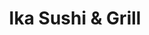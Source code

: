 ---
layout: place
title: "Ika Sushi & Grill"
permalink: /california/chula-vista/ika-sushi-grill.html
stateAbbr: CA
stateName: California
cityName: Chula Vista
seo:
  name: "Ika Sushi & Grill"
  type: Restaurant
  links: http://ikasushigrill.com/
description: "Ika Sushi & Grill serves delicious sushi in Chula Vista, California. Try fresh Japanese dishes for a great dining experience. Available for takeout, delivery, lunch, and dinner."
place_id: ChIJEWgdWURF2YARetLpazC8eiY
photos:
  - name: >-
      places/ChIJEWgdWURF2YARetLpazC8eiY/photos/AeeoHcIcrnZVHnSOqQwBsZkGeONMXtFBMa3rIBepBf9gm4blDnaoSBoMGOkilmwm4gGFLCHWi2vZjvrcn1kL0aqv10yHmPXoIHC8iij2H_pal7LE31MEwBT9v-nuJWLiTKT1GwJxqORi07aVOZ_WldNpoUhxrAldbv1ivANKvkeFjAx71Q_KDDT4Iq39ThWo53KqvSAaFSqg-e4rWTDSeQ-yVAQH0utFJFRaBemvRbYD9V-Vr87sxr23e9zqEpI12JAzlBAzyIYNv8neiLpP_7vFXt2LnaQ_hh3yNoYHkPbwrm7K5g
    widthPx: 4800
    heightPx: 3200
    authorAttributions:
      - displayName: Ika Sushi & Grill
        uri: https://maps.google.com/maps/contrib/112325372448405739381
        photoUri: >-
          https://lh3.googleusercontent.com/a-/ALV-UjU0Sro7vGt985F7n6gVrQyX8Zf4O9OY05V0dje9Zt-AlJ4Q2zo=s100-p-k-no-mo
    flagContentUri: >-
      https://www.google.com/local/imagery/report/?cb_client=maps_api_places.places_api&image_key=!1e10!2sAF1QipPAHWbaJAmlPUk19xYvFJCtgL0Xx6fRrKb86IOX&hl=en-US
    googleMapsUri: >-
      https://www.google.com/maps/place//data=!3m4!1e2!3m2!1sAF1QipPAHWbaJAmlPUk19xYvFJCtgL0Xx6fRrKb86IOX!2e10!4m2!3m1!1s0x80d94544591d6811:0x267abc306be9d27a
  - name: >-
      places/ChIJEWgdWURF2YARetLpazC8eiY/photos/AeeoHcLHwmNYp50EI68SnFUZ-DJmJOUEkdnere4QNmGaZ51xnKjy10A2iHnvS39zZyIMd99dnTHxv7n5K6FKQds6nMMK_KJUSKrmK89BzaACnNxI7E9BjcSzgkkLZy1_YEAI-J8847rhhs9xB8ttYTKXy2V1wWxbMQ9i53wKJ9Ylbkw4Da-_WY5yZJDOnAGq4mlueaQ8wlifeFbkfC1c0Vwl3TS0gXSEiSqHCOvK3nd5TJoTF9QryTudEq0mfHlscSp6mu4Cv1uk7UvHoTN4qI4AfXYkHxuEGA-dZhFQ_AfgjpVwww
    widthPx: 800
    heightPx: 600
    authorAttributions:
      - displayName: Ika Sushi & Grill
        uri: https://maps.google.com/maps/contrib/112325372448405739381
        photoUri: >-
          https://lh3.googleusercontent.com/a-/ALV-UjU0Sro7vGt985F7n6gVrQyX8Zf4O9OY05V0dje9Zt-AlJ4Q2zo=s100-p-k-no-mo
    flagContentUri: >-
      https://www.google.com/local/imagery/report/?cb_client=maps_api_places.places_api&image_key=!1e10!2sAF1QipMDYsE9CKkyfPdEdTdaO5O39vaq2-XK0PD22aPP&hl=en-US
    googleMapsUri: >-
      https://www.google.com/maps/place//data=!3m4!1e2!3m2!1sAF1QipMDYsE9CKkyfPdEdTdaO5O39vaq2-XK0PD22aPP!2e10!4m2!3m1!1s0x80d94544591d6811:0x267abc306be9d27a
  - name: >-
      places/ChIJEWgdWURF2YARetLpazC8eiY/photos/AeeoHcIu8NuheB8vYUXEuBENdxaiF8xku-N7yd0XB2RSI9D0Ci9f9m4ig0gVHzmJQQAVyh3MfVRQA9Cs0te5ggCxiWEAhsUsKdT3sVn06_-8t8UVLiai9w_aoe6H5vGLO8jDKEVG2w9J3e-BQQT2c2WuyxsjE48uOSm-N6Swx28ktLen0avBWG0Uy4RDK1adKJesWKSzKfcGHDeQexQQw1HR9GQeq6DkT-jsb3LRsmBeC6l8SO5xSVk6x8XQzQqv1Y2px8xlCV9GX-WlDbdVEcoka-K8XGtRF9B6cJsCNjUPbVM7d0eD08tl8VifapYWlXydAN8EDnnS1T9uDt5cdOG810RltMUuw2HS2Bc8Y13_8yVw_FSZQxDBlS_OdftNJYvwYwggVx68F8_U4UWTurI7-PjICXpfDD4HsNR2O8ewU7N7Ae0K
    widthPx: 4032
    heightPx: 2268
    authorAttributions:
      - displayName: Octavio Hernandez R
        uri: https://maps.google.com/maps/contrib/106595907986749905944
        photoUri: >-
          https://lh3.googleusercontent.com/a-/ALV-UjWgR0bykEXEcFPK0bsUgg20mdy3FVZRDDAWuF7HUg6_1ckzjyizkw=s100-p-k-no-mo
    flagContentUri: >-
      https://www.google.com/local/imagery/report/?cb_client=maps_api_places.places_api&image_key=!1e10!2sCIHM0ogKEICAgMDIq_7JnQE&hl=en-US
    googleMapsUri: >-
      https://www.google.com/maps/place//data=!3m4!1e2!3m2!1sCIHM0ogKEICAgMDIq_7JnQE!2e10!4m2!3m1!1s0x80d94544591d6811:0x267abc306be9d27a
  - name: >-
      places/ChIJEWgdWURF2YARetLpazC8eiY/photos/AeeoHcKK5PFzZONl9p4nQq3GZr4GxbrCqbACHHFIRlMMbc7ZWIQM7TCh2chLAm8cD2PqQiQ6vKTLfYBU1w2htt21g3rIiDQFIfnZdTO516Q0a4TYoRxSz-NpEq5DBavltx33dp5vnFpLtPNfMnME1reUZr0ivm34GtFYNOzcetx_SKkdppZ5qjAgvqKWQTUV4V9e4x3gNrXSPL-3aZRX8Tqq8OR2eThB3YZ8a2gGyMDsWLrFx5QGI-lXNynol3xHop3pwUi84ZOEECJo0wjUg8osHQ1BFcGttv56pw_VZL866bjfHA
    widthPx: 960
    heightPx: 960
    authorAttributions:
      - displayName: Ika Sushi & Grill
        uri: https://maps.google.com/maps/contrib/112325372448405739381
        photoUri: >-
          https://lh3.googleusercontent.com/a-/ALV-UjU0Sro7vGt985F7n6gVrQyX8Zf4O9OY05V0dje9Zt-AlJ4Q2zo=s100-p-k-no-mo
    flagContentUri: >-
      https://www.google.com/local/imagery/report/?cb_client=maps_api_places.places_api&image_key=!1e10!2sAF1QipPJCjtaem-n0XZJrQ_0Pf-jgY3iUJDZmalDPmav&hl=en-US
    googleMapsUri: >-
      https://www.google.com/maps/place//data=!3m4!1e2!3m2!1sAF1QipPJCjtaem-n0XZJrQ_0Pf-jgY3iUJDZmalDPmav!2e10!4m2!3m1!1s0x80d94544591d6811:0x267abc306be9d27a
  - name: >-
      places/ChIJEWgdWURF2YARetLpazC8eiY/photos/AeeoHcIqjlfc_9BSVhduaQQc0tJZ0BJnyrubdb5o0Smj95gIMCoQXr6jXNBMFf_sEGaCKSea6nQrt3I_Y0yX69t4vHWHqk7Rxob5YcCuVQVb5Leb0J2acOL_V-KbTTSYE21p8BT7g6WgD4H33viz9-Jmy2BuOPC45h99RN8ajeJnf-h-ZaRwnwEMR9Ay7reTmxIUxMpS5QsGV0lvsK2U4en-ZCSyQbZxjtW6gysPKnHqGQ24X2XSZYZ9eAVWhXmlKHeAE4tWmvpdG-LrxOGonYfUs5cn283J9sc1fJCUg8PuGslkag
    widthPx: 800
    heightPx: 800
    authorAttributions:
      - displayName: Ika Sushi & Grill
        uri: https://maps.google.com/maps/contrib/112325372448405739381
        photoUri: >-
          https://lh3.googleusercontent.com/a-/ALV-UjU0Sro7vGt985F7n6gVrQyX8Zf4O9OY05V0dje9Zt-AlJ4Q2zo=s100-p-k-no-mo
    flagContentUri: >-
      https://www.google.com/local/imagery/report/?cb_client=maps_api_places.places_api&image_key=!1e10!2sAF1QipOOJDVzicFtImeG86T7IFJxLwIzAQFnnHaKBEZ0&hl=en-US
    googleMapsUri: >-
      https://www.google.com/maps/place//data=!3m4!1e2!3m2!1sAF1QipOOJDVzicFtImeG86T7IFJxLwIzAQFnnHaKBEZ0!2e10!4m2!3m1!1s0x80d94544591d6811:0x267abc306be9d27a
  - name: >-
      places/ChIJEWgdWURF2YARetLpazC8eiY/photos/AeeoHcLCJTFM3AAhw83Gj20P6H5ZBejouPeuOte3tEGxKtLXKBeV4Rnt4y2HcCQOkrX5Gw83YhxWY3PaxgmzhKf3uTcM-eUml3csj8VqDHfhqyBg_0CDt7jBzoaYogQwObJjFmh-AYWoB_vwfLiZbkMsVDQd-iVZLaCSkkKvTCYdIOgQx-TijrY0K821UyU7ty58eQtGw4eK7qPpGBQou7l5BwIgc4vtOMWambGN-btaZoiLv73y21KuyD5RxFbL15o_jh_uhGXYbTt1v38ufps70ChaLZAO-lzz9HDHBsYjMQH2-w
    widthPx: 800
    heightPx: 601
    authorAttributions:
      - displayName: Ika Sushi & Grill
        uri: https://maps.google.com/maps/contrib/112325372448405739381
        photoUri: >-
          https://lh3.googleusercontent.com/a-/ALV-UjU0Sro7vGt985F7n6gVrQyX8Zf4O9OY05V0dje9Zt-AlJ4Q2zo=s100-p-k-no-mo
    flagContentUri: >-
      https://www.google.com/local/imagery/report/?cb_client=maps_api_places.places_api&image_key=!1e10!2sAF1QipM3jxBN7p7LguxwtO5M6F_sjjIAQ7vWZqpIaNgR&hl=en-US
    googleMapsUri: >-
      https://www.google.com/maps/place//data=!3m4!1e2!3m2!1sAF1QipM3jxBN7p7LguxwtO5M6F_sjjIAQ7vWZqpIaNgR!2e10!4m2!3m1!1s0x80d94544591d6811:0x267abc306be9d27a
  - name: >-
      places/ChIJEWgdWURF2YARetLpazC8eiY/photos/AeeoHcItQUHizcR_Wsee1DwhWyY6CNexfxDdad0jhNP8J9KPhJTB_qJVYgeo-18JH_m85uK6ZY3lGKPrQU3QxEAHOj7Q9XukqmfJB3R6uh2HBmga-NLPvGZfWWFbIWZ8h82xn727ozHSK6BXXnazclOVVdqElvhiORh-CVJN4rcoC-RbPEYl-R0q59Y1MmTCOnXZWy7NOyiKBR7DBZWmoUJT-SCPuyPaJx7JzhD8epQkhnlzddzBWx8fleABuQOpq_4Q_JBO5ZIJRQuIgLs4bovqe5Ev1i1i8vQI9yd3ne5UzMhnM4A6TnpyZqg-8akV_d8D37hgrABjRvRIYGgqCpQdB2b_RH6-vrXbLm8oo0LXMp1EPnXtlbzmbURsx38BiHbyDlifkYzfxTFENLjjSB7BqDczQXud7kF9edJtw4YuQTzpGyck
    widthPx: 4032
    heightPx: 3024
    authorAttributions:
      - displayName: Savvy Rush
        uri: https://maps.google.com/maps/contrib/117622861016635540025
        photoUri: >-
          https://lh3.googleusercontent.com/a-/ALV-UjXTxW15aOlLki1QAdWngBe8y4FPYxptn1MTh7-yTsYcAYmVPIWTug=s100-p-k-no-mo
    flagContentUri: >-
      https://www.google.com/local/imagery/report/?cb_client=maps_api_places.places_api&image_key=!1e10!2sCIHM0ogKEICAgICWq9yUsgE&hl=en-US
    googleMapsUri: >-
      https://www.google.com/maps/place//data=!3m4!1e2!3m2!1sCIHM0ogKEICAgICWq9yUsgE!2e10!4m2!3m1!1s0x80d94544591d6811:0x267abc306be9d27a
  - name: >-
      places/ChIJEWgdWURF2YARetLpazC8eiY/photos/AeeoHcLSFoWoZqm7hH045rBw2hgXuvRFrngQF1WogN16GuwdgtCzyGs-BRumT6628qko0HPghlPn_A1c8Gmv5AxYo6qx5CqU6ntQQyHDEM3BWVO67FoBWadPrKVfbceU2ktgfknFat6Y2e5Khut3H8wacnMTBX5MaO3lzGHnERnx_4-kw5mQf9R1nSkT1VZ3KSjPvXGhUjrG1vovrTnILmJ6PEVkcy1s1wRX3BwnyWt2F-9YBwlCIXEA0bJ7mTuKCsgvxC2YTxXUaybkVcGt1BUIJK_4ymajSEcfDEatGo7dAr-tbQ
    widthPx: 3809
    heightPx: 3389
    authorAttributions:
      - displayName: Ika Sushi & Grill
        uri: https://maps.google.com/maps/contrib/112325372448405739381
        photoUri: >-
          https://lh3.googleusercontent.com/a-/ALV-UjU0Sro7vGt985F7n6gVrQyX8Zf4O9OY05V0dje9Zt-AlJ4Q2zo=s100-p-k-no-mo
    flagContentUri: >-
      https://www.google.com/local/imagery/report/?cb_client=maps_api_places.places_api&image_key=!1e10!2sAF1QipM3pl5t-_b6X7bxI1hISx7OH52I3q6ert0FEVzA&hl=en-US
    googleMapsUri: >-
      https://www.google.com/maps/place//data=!3m4!1e2!3m2!1sAF1QipM3pl5t-_b6X7bxI1hISx7OH52I3q6ert0FEVzA!2e10!4m2!3m1!1s0x80d94544591d6811:0x267abc306be9d27a
  - name: >-
      places/ChIJEWgdWURF2YARetLpazC8eiY/photos/AeeoHcJNWyuBo4A2_WATsl_6eUgkYOPyPx7D2Ycw_vGgdVN6cy0Eh4aBC9niRFtb93z1jeV4lR7CaoGKfLX6Y_bOu6ZiH6wwcF4Z2grf5eSFbYfO5LOugJcCK6TZyQL505NIm6SIPB84a4bqJQCY4v4SO-g2PLJrJIC0umT1KjdEYtwIu-WO1tyTXuxCLQg0Oh7yLSnki6RLHV0KO68O8OXtzSUX57BmdNk9un9E7zLc4iELoMCdu4Zx72diz8DbWXl-IebYvmQ3a25PX7pCwyFCjn6HSlVixtZOXwUn8yY7v_tIuchSNcO3imfqvtth0g0Y6gCwJiz7kjbxOb0W7QgS44oW8IKC6EEG-IcXiGCbXOftgaZ_ctxqc1LaAtjqY4WTNlBc-4osSjBNpOc8x_Byn2VT1N1hirRHsAA5KvZYmJmZbAPS
    widthPx: 3024
    heightPx: 4032
    authorAttributions:
      - displayName: Joshua Saposnekoo
        uri: https://maps.google.com/maps/contrib/106119759673629324838
        photoUri: >-
          https://lh3.googleusercontent.com/a-/ALV-UjWkNnt0JC33Jo4VfJnVjAcDk2LFpnwsMP5ou_l_coCbBOzxl-qR=s100-p-k-no-mo
    flagContentUri: >-
      https://www.google.com/local/imagery/report/?cb_client=maps_api_places.places_api&image_key=!1e10!2sCIHM0ogKEICAgMDI3-LE1AE&hl=en-US
    googleMapsUri: >-
      https://www.google.com/maps/place//data=!3m4!1e2!3m2!1sCIHM0ogKEICAgMDI3-LE1AE!2e10!4m2!3m1!1s0x80d94544591d6811:0x267abc306be9d27a
  - name: >-
      places/ChIJEWgdWURF2YARetLpazC8eiY/photos/AeeoHcJLB5frLXQnIwJ26UY4IvMPQpIv7Et9rH8cNp5kNMq-jH3S0ldYq_hy3j4WfRtTTMoAYC6r8fuFa5ayOxMz-2XV4M9L3TpAUW0jlc-ttcpXFN7SC9t5HDjDqluEYOGNJKFC1-mX-Crj1A24_6N_QWcF6qGR_0dZ3-sPlXQJLJ4aXdt9gChVHUivWGPENU6pECnmzjYGSwxI65n9hr59Hf6WL8bL6b0RQoX3s1Ng5bDSK9F_DtBhjcjRo8X2M-Eg8yz_JvEbdnYcq58Gbihx9vh_UIWRMyq7omg9ua23Slu5iQ
    widthPx: 800
    heightPx: 1000
    authorAttributions:
      - displayName: Ika Sushi & Grill
        uri: https://maps.google.com/maps/contrib/112325372448405739381
        photoUri: >-
          https://lh3.googleusercontent.com/a-/ALV-UjU0Sro7vGt985F7n6gVrQyX8Zf4O9OY05V0dje9Zt-AlJ4Q2zo=s100-p-k-no-mo
    flagContentUri: >-
      https://www.google.com/local/imagery/report/?cb_client=maps_api_places.places_api&image_key=!1e10!2sAF1QipMG_p6W1BjTAqmYILFwAGNJO-kYJdQG8SCv4peM&hl=en-US
    googleMapsUri: >-
      https://www.google.com/maps/place//data=!3m4!1e2!3m2!1sAF1QipMG_p6W1BjTAqmYILFwAGNJO-kYJdQG8SCv4peM!2e10!4m2!3m1!1s0x80d94544591d6811:0x267abc306be9d27a
address: 2326 Proctor Valley Rd suite 104, Chula Vista, CA 91914, USA
street: 2326 Proctor Valley Rd suite 104
city: Chula Vista
state: CA
zip: '91914'
country: USA
neighborhood: San Miguel Ranch
latitude: '32.661220'
longitude: '-116.970870'
accessibility_options:
  wheelchairAccessibleParking: true
  wheelchairAccessibleEntrance: true
  wheelchairAccessibleRestroom: true
  wheelchairAccessibleSeating: true
business_status: OPERATIONAL
name: Ika Sushi & Grill
google_maps_links:
  directionsUri: >-
    https://www.google.com/maps/dir//''/data=!4m7!4m6!1m1!4e2!1m2!1m1!1s0x80d94544591d6811:0x267abc306be9d27a!3e0
  placeUri: https://maps.google.com/?cid=2772735436754899578
  writeAReviewUri: >-
    https://www.google.com/maps/place//data=!4m3!3m2!1s0x80d94544591d6811:0x267abc306be9d27a!12e1
  reviewsUri: >-
    https://www.google.com/maps/place//data=!4m4!3m3!1s0x80d94544591d6811:0x267abc306be9d27a!9m1!1b1
  photosUri: >-
    https://www.google.com/maps/place//data=!4m3!3m2!1s0x80d94544591d6811:0x267abc306be9d27a!10e5
primary_type: Sushi Restaurant
opening_hours:
  regular: null
  current: null
secondary_opening_hours:
  regular:
    weekdayDescriptions: null
    type: null
  current:
    weekdayDescriptions: null
    type: null
phone: (619) 941-2133
price_level: PRICE_LEVEL_MODERATE
price_range: null
rating: '4.4'
rating_count: 0
website: http://ikasushigrill.com/
reviews:
  - name: >-
      places/ChIJEWgdWURF2YARetLpazC8eiY/reviews/ChZDSUhNMG9nS0VJQ0FnTUNnMWEyMFpBEAE
    relativePublishTimeDescription: a month ago
    rating: 5
    text:
      text: >-
        My husband and I have been having trouble finding a good sushi place
        with fresh seafood, where you can sit at the sushi bar. Before the
        pandemic this was easier. We found IKA and it's now our favorite, right
        in our own neighborhood. You don't need to leave Chula Vista for good
        food and good service. We've been a few times and they recognized us the
        2nd time we came in. My hubby has that affect on people and I'm not
        kidding. The sushi is so fresh and tasty. The sushi chef's are fun to
        interact with. The atmosphere is nice. The parking is good. I brought
        one of my coworkers here yesterday and I ordered the teriyaki chicken
        (photo attached). It was wonderful. Like no other I've tried. Not too
        sweet, loads of fresh veggies, large serving. Enough for two. This will
        be a go to restaurant for us.
      languageCode: en
    originalText:
      text: >-
        My husband and I have been having trouble finding a good sushi place
        with fresh seafood, where you can sit at the sushi bar. Before the
        pandemic this was easier. We found IKA and it's now our favorite, right
        in our own neighborhood. You don't need to leave Chula Vista for good
        food and good service. We've been a few times and they recognized us the
        2nd time we came in. My hubby has that affect on people and I'm not
        kidding. The sushi is so fresh and tasty. The sushi chef's are fun to
        interact with. The atmosphere is nice. The parking is good. I brought
        one of my coworkers here yesterday and I ordered the teriyaki chicken
        (photo attached). It was wonderful. Like no other I've tried. Not too
        sweet, loads of fresh veggies, large serving. Enough for two. This will
        be a go to restaurant for us.
      languageCode: en
    authorAttribution:
      displayName: Donna Balmat-Jantz
      uri: https://www.google.com/maps/contrib/110081441853801732529/reviews
      photoUri: >-
        https://lh3.googleusercontent.com/a-/ALV-UjXto_BTQAtBPPhnyM7YghZ4iVGhbLtVHFiGvpG8VBQXEBCCwC8=s128-c0x00000000-cc-rp-mo
    publishTime: '2025-02-19T14:46:54.963931Z'
    flagContentUri: >-
      https://www.google.com/local/review/rap/report?postId=ChZDSUhNMG9nS0VJQ0FnTUNnMWEyMFpBEAE&d=17924085&t=1
    googleMapsUri: >-
      https://www.google.com/maps/reviews/data=!4m6!14m5!1m4!2m3!1sChZDSUhNMG9nS0VJQ0FnTUNnMWEyMFpBEAE!2m1!1s0x80d94544591d6811:0x267abc306be9d27a
  - name: >-
      places/ChIJEWgdWURF2YARetLpazC8eiY/reviews/ChdDSUhNMG9nS0VJQ0FnTUNRMXZxR29nRRAB
    relativePublishTimeDescription: a month ago
    rating: 5
    text:
      text: >-
        Stopped in on a whim and got great service and hooked up. The fish was
        so good I had to order a second round of toro nigiri.
      languageCode: en
    originalText:
      text: >-
        Stopped in on a whim and got great service and hooked up. The fish was
        so good I had to order a second round of toro nigiri.
      languageCode: en
    authorAttribution:
      displayName: Nick Nakano
      uri: https://www.google.com/maps/contrib/115588225231186573345/reviews
      photoUri: >-
        https://lh3.googleusercontent.com/a-/ALV-UjXUf4OVYKYD_0rnrftwJJ0s_yINsiXTZ5kI7cIILCqKSa3Dcwwt=s128-c0x00000000-cc-rp-mo-ba3
    publishTime: '2025-03-04T03:53:42.290530Z'
    flagContentUri: >-
      https://www.google.com/local/review/rap/report?postId=ChdDSUhNMG9nS0VJQ0FnTUNRMXZxR29nRRAB&d=17924085&t=1
    googleMapsUri: >-
      https://www.google.com/maps/reviews/data=!4m6!14m5!1m4!2m3!1sChdDSUhNMG9nS0VJQ0FnTUNRMXZxR29nRRAB!2m1!1s0x80d94544591d6811:0x267abc306be9d27a
  - name: >-
      places/ChIJEWgdWURF2YARetLpazC8eiY/reviews/ChdDSUhNMG9nS0VJQ0FnTURnd056WHJBRRAB
    relativePublishTimeDescription: a month ago
    rating: 5
    text:
      text: >-
        I’ve been coming here for quite some time. The quality of the fish is
        amazing. My only complaint was the service was not consistent. I can
        tell they’ve made some changes recently, and service has seemed to
        improve. The sushi chefs are great and rolls are absolutely delicious.
        Kinda surprised it’s so good for a neighborhood sushi restaurant. It’s
        becoming my go to for sushi in San Diego. Try the Otoro!
      languageCode: en
    originalText:
      text: >-
        I’ve been coming here for quite some time. The quality of the fish is
        amazing. My only complaint was the service was not consistent. I can
        tell they’ve made some changes recently, and service has seemed to
        improve. The sushi chefs are great and rolls are absolutely delicious.
        Kinda surprised it’s so good for a neighborhood sushi restaurant. It’s
        becoming my go to for sushi in San Diego. Try the Otoro!
      languageCode: en
    authorAttribution:
      displayName: Mike Hancho
      uri: https://www.google.com/maps/contrib/107601777001900573360/reviews
      photoUri: >-
        https://lh3.googleusercontent.com/a/ACg8ocKH7V0wwacQXML3J3P-G4oZYQJwd0gwPIV3vMyZSsZlIQX8NA=s128-c0x00000000-cc-rp-mo
    publishTime: '2025-02-21T22:57:32.061033Z'
    flagContentUri: >-
      https://www.google.com/local/review/rap/report?postId=ChdDSUhNMG9nS0VJQ0FnTURnd056WHJBRRAB&d=17924085&t=1
    googleMapsUri: >-
      https://www.google.com/maps/reviews/data=!4m6!14m5!1m4!2m3!1sChdDSUhNMG9nS0VJQ0FnTURnd056WHJBRRAB!2m1!1s0x80d94544591d6811:0x267abc306be9d27a
  - name: >-
      places/ChIJEWgdWURF2YARetLpazC8eiY/reviews/ChdDSUhNMG9nS0VJQ0FnSUNfc1pYVG5BRRAB
    relativePublishTimeDescription: 2 months ago
    rating: 5
    text:
      text: >-
        Great place, The sushi and ramen bowls are great the rolls have the
        perfect amount of variation that everyone in my family gets their
        preferred options with fresh ingredients. I enjoy relaxing at this
        restaurant and they are so quick plus there is plenty of parking. The
        staff is considerate and helpful with great attitudes.  Nice enough for
        a date night, and relaxed enough to bring my youngest kiddos.
      languageCode: en
    originalText:
      text: >-
        Great place, The sushi and ramen bowls are great the rolls have the
        perfect amount of variation that everyone in my family gets their
        preferred options with fresh ingredients. I enjoy relaxing at this
        restaurant and they are so quick plus there is plenty of parking. The
        staff is considerate and helpful with great attitudes.  Nice enough for
        a date night, and relaxed enough to bring my youngest kiddos.
      languageCode: en
    authorAttribution:
      displayName: Kim Risvold (Kimberly)
      uri: https://www.google.com/maps/contrib/105824181108346239475/reviews
      photoUri: >-
        https://lh3.googleusercontent.com/a-/ALV-UjXIQRVfs1wU516afj4gpSIPm3OirayCA02LZVBqI8gsxJL_R2s=s128-c0x00000000-cc-rp-mo-ba3
    publishTime: '2025-01-17T02:17:41.866388Z'
    flagContentUri: >-
      https://www.google.com/local/review/rap/report?postId=ChdDSUhNMG9nS0VJQ0FnSUNfc1pYVG5BRRAB&d=17924085&t=1
    googleMapsUri: >-
      https://www.google.com/maps/reviews/data=!4m6!14m5!1m4!2m3!1sChdDSUhNMG9nS0VJQ0FnSUNfc1pYVG5BRRAB!2m1!1s0x80d94544591d6811:0x267abc306be9d27a
  - name: >-
      places/ChIJEWgdWURF2YARetLpazC8eiY/reviews/ChdDSUhNMG9nS0VJQ0FnTURJaUxYTXhRRRAB
    relativePublishTimeDescription: a week ago
    rating: 4
    text:
      text: >-
        Good sushi! Perfect place to sit & enjoy a sushi lunch or dinner. In a
        good location. Will definitely return.
      languageCode: en
    originalText:
      text: >-
        Good sushi! Perfect place to sit & enjoy a sushi lunch or dinner. In a
        good location. Will definitely return.
      languageCode: en
    authorAttribution:
      displayName: Vinny P.
      uri: https://www.google.com/maps/contrib/108272598797614079637/reviews
      photoUri: >-
        https://lh3.googleusercontent.com/a-/ALV-UjUCWHtD4m1pErbaDqxqLDK0Pj5rDLaGlEqgXqgy7_sB9iaVrn3FSw=s128-c0x00000000-cc-rp-mo-ba5
    publishTime: '2025-04-06T14:35:35.062874Z'
    flagContentUri: >-
      https://www.google.com/local/review/rap/report?postId=ChdDSUhNMG9nS0VJQ0FnTURJaUxYTXhRRRAB&d=17924085&t=1
    googleMapsUri: >-
      https://www.google.com/maps/reviews/data=!4m6!14m5!1m4!2m3!1sChdDSUhNMG9nS0VJQ0FnTURJaUxYTXhRRRAB!2m1!1s0x80d94544591d6811:0x267abc306be9d27a
parking_options:
  freeParkingLot: true
  freeStreetParking: true
payment_options:
  acceptsCreditCards: true
  acceptsDebitCards: true
  acceptsCashOnly: false
  acceptsNfc: true
allow_dogs: null
curbside_pickup: null
delivery: true
dine_in: true
good_for_children: true
good_for_groups: true
good_for_sports: true
live_music: false
menu_for_children: null
outdoor_seating: true
reservable: null
restroom: true
serves_beer: true
serves_breakfast: false
serves_brunch: false
serves_cocktails: null
serves_coffee: null
serves_dinner: true
serves_dessert: true
serves_lunch: true
serves_vegetarian_food: true
serves_wine: true
takeout: true
update_category: essentials
summary: null

---